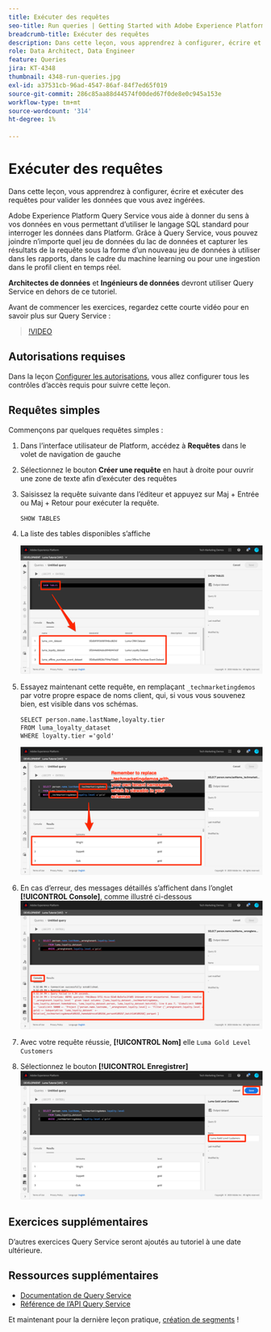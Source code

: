 ```yaml
---
title: Exécuter des requêtes
seo-title: Run queries | Getting Started with Adobe Experience Platform for Data Architects and Data Engineers
breadcrumb-title: Exécuter des requêtes
description: Dans cette leçon, vous apprendrez à configurer, écrire et exécuter des requêtes pour valider les données que vous avez ingérées.
role: Data Architect, Data Engineer
feature: Queries
jira: KT-4348
thumbnail: 4348-run-queries.jpg
exl-id: a37531cb-96ad-4547-86af-84f7ed65f019
source-git-commit: 286c85aa88d44574f00ded67f0de8e0c945a153e
workflow-type: tm+mt
source-wordcount: '314'
ht-degree: 1%

---
```


# Exécuter des requêtes

<!-- 15 min-->
Dans cette leçon, vous apprendrez à configurer, écrire et exécuter des requêtes pour valider les données que vous avez ingérées.

Adobe Experience Platform Query Service vous aide à donner du sens à vos données en vous permettant d’utiliser le langage SQL standard pour interroger les données dans Platform. Grâce à Query Service, vous pouvez joindre n’importe quel jeu de données du lac de données et capturer les résultats de la requête sous la forme d’un nouveau jeu de données à utiliser dans les rapports, dans le cadre du machine learning ou pour une ingestion dans le profil client en temps réel.

**Architectes de données** et **Ingénieurs de données** devront utiliser Query Service en dehors de ce tutoriel.

Avant de commencer les exercices, regardez cette courte vidéo pour en savoir plus sur Query Service :
>[!VIDEO](https://video.tv.adobe.com/v/33589?learn=on&enablevpops&captions=fre_fr)

## Autorisations requises

Dans la leçon [Configurer les autorisations](configure-permissions.md), vous allez configurer tous les contrôles d’accès requis pour suivre cette leçon.

<!-- Settings > **[!UICONTROL Services]** > **[!UICONTROL Query Service]**
* Permission items Data Management > **[!UICONTROL View Datasets]** and  **[!UICONTROL Manage Datasets]**
* Permission item Sandboxes > `Luma Tutorial`
* User-role access to the `Luma Tutorial Platform` product profile
-->

## Requêtes simples

Commençons par quelques requêtes simples :

1. Dans l’interface utilisateur de Platform, accédez à **Requêtes** dans le volet de navigation de gauche
1. Sélectionnez le bouton **Créer une requête** en haut à droite pour ouvrir une zone de texte afin d’exécuter des requêtes
1. Saisissez la requête suivante dans l’éditeur et appuyez sur Maj + Entrée ou Maj + Retour pour exécuter la requête.

   ```
   SHOW TABLES
   ```

1. La liste des tables disponibles s’affiche

   ![Afficher la requête TABLE](assets/queries-showTables.png)


1. Essayez maintenant cette requête, en remplaçant `_techmarketingdemos` par votre propre espace de noms client, qui, si vous vous souvenez bien, est visible dans vos schémas.

   ```
   SELECT person.name.lastName,loyalty.tier
   FROM luma_loyalty_dataset
   WHERE loyalty.tier ='gold'
   ```

   ![SÉLECTIONNER des données dans le jeu de données de fidélité](assets/queries-loyaltySelect.png)

1. En cas d’erreur, des messages détaillés s’affichent dans l’onglet **[!UICONTROL Console]**, comme illustré ci-dessous
   ![Erreur dans la requête](assets/queries-error.png)

1. Avec votre requête réussie, **[!UICONTROL Nom]** elle `Luma Gold Level Customers`
1. Sélectionnez le bouton **[!UICONTROL Enregistrer]**
   ![Enregistrement de la requête](assets/queries-loyaltySelect-save.png)


<!--SELECT COUNT(DISTINCT (_techmarketingdemos.systemIdentifier.loyaltyId)) FROM luma_loyalty_dataset 


SELECT _techmarketingdemos.systemIdentifier.loyaltyId, COUNT(_techmarketingdemos.systemIdentifier.loyaltyId)
FROM luma_loyalty_dataset 
GROUP BY _techmarketingdemos.systemIdentifier.loyaltyId
HAVING COUNT(_techmarketingdemos.systemIdentifier.loyaltyId) > 1;-->

## Exercices supplémentaires

D’autres exercices Query Service seront ajoutés au tutoriel à une date ultérieure.
<!--
## Join Datasets

In this exercise, we will join two datasets `Luma Loyalty Dataset` and `Luma Offline Purchase` to get list of gold customers who have spend over $500 dollars in one purchase.

1. Create a new query
1. Copy and paste following query in query editor and execute, again replacing `_techmarketingdemos` with your own tenant namespace
    
    ```
    SELECT DISTINCT lopd.commerce.order.purchaseID as PurchaseId ,
        lld.person.name.firstName as LastName ,
        lld.person.name.lastName as LastName ,
        lopd.personalEmail.address as email,
        lopd.commerce.order.priceTotal as Total

    FROM luma_loyalty_dataset lld
    JOIN luma_offline_purchase_event_dataset lopd
    ON lopd._techmarketingdemos.systemIdentifier.loyaltyId = lld._techmarketingdemos.systemIdentifier.loyaltyId

    WHERE lld._techmarketingdemos.loyalty.level ='gold' AND lopd.commerce.order.priceTotal >500;
    ```

1. You should get list of Gold Customers who have spend over $500 in single purchase.

## Output datasets

1. Select on Output Dataset button
1. Provide name and description to the dataset
1. Save.
1. Go to **Datasets** under **Data Management** to find new dataset created.

-->
<!--Add content for Adobe Defined Functions-->

## Ressources supplémentaires

* [Documentation de Query Service](https://experienceleague.adobe.com/docs/experience-platform/query/home.html?lang=fr)
* [Référence de l’API Query Service](https://www.adobe.io/experience-platform-apis/references/query-service/)

Et maintenant pour la dernière leçon pratique, [création de segments](build-segments.md) !
